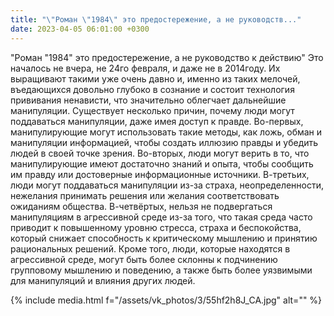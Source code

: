```yaml
---
title: "\"Роман \"1984\" это предостережение, а не руководств..."
date: 2023-04-05 06:01:00 +0300
---
```


"Роман "1984" это предостережение, а не руководство к действию"
Это началось не вчера, не 24го февраля, и даже не в 2014году. Их выращивают такими уже очень давно и, именно из таких мелочей, въедающихся довольно глубоко в сознание и состоит технология прививания ненависти, что значительно облегчает дальнейшие манипуляции.
Существует несколько причин, почему люди могут поддаваться манипуляции, даже имея доступ к правде.
Во-первых, манипулирующие могут использовать такие методы, как ложь, обман и манипуляции информацией, чтобы создать иллюзию правды и убедить людей в своей точке зрения.
Во-вторых, люди могут верить в то, что манипулирующие имеют достаточно знаний и опыта, чтобы сообщить им правду или достоверные информационные источники.
В-третьих, люди могут поддаваться манипуляции из-за страха, неопределенности, нежелания принимать решения или желания соответствовать ожиданиям общества.
В-четвёртых, нельзя не подвергаться манипуляциям в агрессивной среде из-за того, что такая среда часто приводит к повышенному уровню стресса, страха и беспокойства, который снижает способность к критическому мышлению и принятию рациональных решений. Кроме того, люди, которые находятся в агрессивной среде, могут быть более склонны к подчинению групповому мышлению и поведению, а также быть более уязвимыми для манипуляций и влияния других людей.

{% include media.html f="/assets/vk_photos/3/55hf2h8J_CA.jpg" alt="" %}
